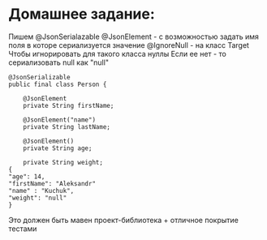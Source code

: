 # Домашнее задание:
Пишем
@JsonSerialazable
@JsonElement -  с возможностью задать имя поля в которе сериализуется значение
@IgnoreNull - на класс Target
Чтобы игнорировать для такого класса нуллы
Если ее нет - то сериализовать null как "null"
```
@JsonSerializable
public final class Person {

    @JsonElement
    private String firstName;

    @JsonElement("name")
    private String lastName;

    @JsonElement()
    private String age;

    private String weight;
{
"age": 14,
"firstName": "Aleksandr"
"name" : "Kuchuk",
"weight": "null"
}
```
Это должен быть мавен проект-библиотека + отличное покрытие тестами
